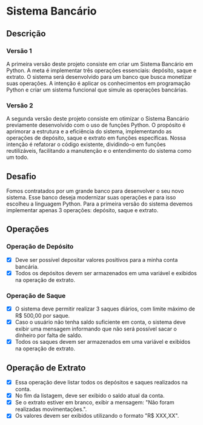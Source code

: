 # Sistema Bancário

## Descrição

### Versão 1

A primeira versão deste projeto consiste em criar um Sistema Bancário em Python. A meta é implementar três operações essenciais: depósito, saque e extrato. O sistema será desenvolvido para um banco que busca monetizar suas operações. A intenção é aplicar os conhecimentos em programação Python e criar um sistema funcional que simule as operações bancárias.

### Versão 2

A segunda versão deste projeto consiste em otimizar o Sistema Bancário previamente desenvolvido com o uso de funções Python. O propósito é aprimorar a estrutura e a eficiência do sistema, implementando as operações de depósito, saque e extrato em funções específicas. Nossa intenção é refatorar o código existente, dividindo-o em funções reutilizáveis, facilitando a manutenção e o entendimento do sistema como um todo.

## Desafio

Fomos contratados por um grande banco para desenvolver o seu novo sistema. Esse banco deseja modernizar suas operações e para isso escolheu a linguagem Python. Para a primeira versão do sistema devemos implementar apenas 3 operações: depósito, saque e extrato.

## Operações

### Operação de Depósito

* [x] Deve ser possível depositar valores positivos para a minha conta bancária.
* [x] Todos os depósitos devem ser armazenados em uma variável e exibidos na operação de extrato.

### Operação de Saque

* [x] O sistema deve permitir realizar 3 saques diários, com limite máximo de R$ 500,00 por saque.
* [x] Caso o usuário não tenha saldo suficiente em conta, o sistema deve exibir uma mensagem informando que não será possível sacar o dinheiro por falta de saldo.
* [x] Todos os saques devem ser armazenados em uma variável e exibidos na operação de extrato.

## Operação de Extrato

* [x] Essa operação deve listar todos os depósitos e saques realizados na conta.
* [x] No fim da listagem, deve ser exibido o saldo atual da conta.
* [x] Se o extrato estiver em branco, exibir a mensagem: "Não foram realizadas movimentações.".
* [x] Os valores devem ser exibidos utilizando o formato "R$ XXX,XX".
